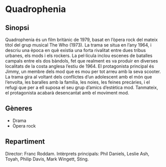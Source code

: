 # Quadrophenia

## Sinopsi
Quadrophenia és un film britànic de 1979, basat en l’òpera rock del mateix títol del grup musical The Who (1973).
La trama se situa en l’any 1964, i descriu una època en què existia una forta rivalitat entre dues tribus urbanes, els mods i els rockers. La pel·lícula inclou escenes de batalles campals entre els dos bàndols, fet que realment es va produir en diverses localitats de la costa anglesa l’estiu de 1964.
El protagonista principal és Jimmy, un membre dels mod que es mou per tot arreu amb la seva scooter. La trama gira al voltant dels conflictes d’un adolescent amb el món que l’envolta, les baralles amb la família, les noies, les feines precàries, i el refugi que per a ell suposa el seu grup d’amics d’estètica mod. Tanmateix, el protagonista acabarà desencantat amb el moviment mod.

## Gèneres
- Drama
- Òpera rock

## Repartiment
Director: Franc Roddam.
Intèrprets principals: Phil Daniels, Leslie Ash, Toyah, Philip Davis, Mark Wingett, Sting.